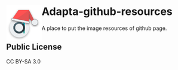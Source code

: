 <img src="images/logo_thumb_christmas.png" alt="Logo" align="left" /> Adapta-github-resources
======

A place to put the image resources of github page.

Public License
--------------
 CC BY-SA 3.0
